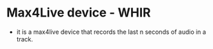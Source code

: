 # Max4Live device - WHIR

- it is a max4live device that records the last n seconds of audio in a track.
